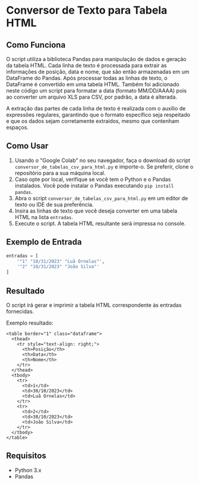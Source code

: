 # Conversor de Texto para Tabela HTML

## Como Funciona

O script utiliza a biblioteca Pandas para manipulação de dados e geração da tabela HTML. Cada linha de texto é processada para extrair as informações de posição, data e nome, que são então armazenadas em um DataFrame do Pandas. Após processar todas as linhas de texto, o DataFrame é convertido em uma tabela HTML. Também foi adicionado neste código um script para formatar a data (formato MM/DD/AAAA) pois ao converter um arquivo XLS para CSV, por padrão, a data é alterada.

A extração das partes de cada linha de texto é realizada com o auxílio de expressões regulares, garantindo que o formato específico seja respeitado e que os dados sejam corretamente extraídos, mesmo que contenham espaços.

## Como Usar

1. Usando o "Google Colab" no seu navegador, faça o download do script `conversor_de_tabelas_csv_para_html.py` e importe-o.
    Se preferir, clone o repositório para a sua máquina local.
2. Caso opte por local, verifique se você tem o Python e o Pandas instalados. Você pode instalar o Pandas executando `pip install pandas`.
3. Abra o script `conversor_de_tabelas_csv_para_html.py` em um editor de texto ou IDE de sua preferência.
4. Insira as linhas de texto que você deseja converter em uma tabela HTML na lista `entradas`.
5. Execute o script. A tabela HTML resultante será impressa no console.

## Exemplo de Entrada

```python
entradas = [
    '"1" "10/31/2023" "Luã Ornelas"',
    '"2" "10/31/2023" "João Silva"'
]
```

## Resultado

O script irá gerar e imprimir a tabela HTML correspondente às entradas fornecidas.

Exemplo resultado:
```
<table border="1" class="dataframe">
  <thead>
    <tr style="text-align: right;">
      <th>Posição</th>
      <th>Data</th>
      <th>Nome</th>
    </tr>
  </thead>
  <tbody>
    <tr>
      <td>1</td>
      <td>30/10/2023</td>
      <td>Luã Ornelas</td>
    </tr>
    <tr>
      <td>2</td>
      <td>30/10/2023</td>
      <td>João Silva</td>
    </tr>
  </tbody>
</table>
```

## Requisitos

- Python 3.x
- Pandas
